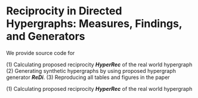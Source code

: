 # Reciprocity in Directed Hypergraphs: Measures, Findings, and Generators

We provide source code for 

(1) Calculating proposed reciprocity ***HyperRec*** of the real world hypergraph
(2) Generating synthetic hypergraphs by using proposed hypergraph generator ***ReDi***.
(3) Reproducing all tables and figures in the paper

(1) Calculating proposed reciprocity ***HyperRec*** of the real world hypergraph


